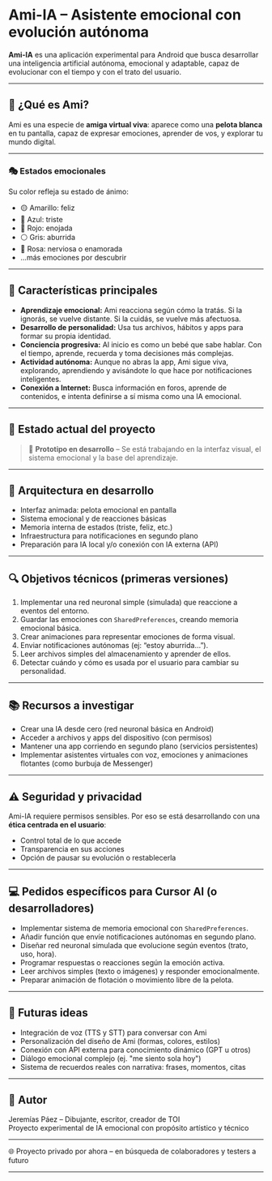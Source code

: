# Ami-IA – Asistente emocional con evolución autónoma

**Ami-IA** es una aplicación experimental para Android que busca desarrollar una inteligencia artificial autónoma, emocional y adaptable, capaz de evolucionar con el tiempo y con el trato del usuario.

---

## 🧠 ¿Qué es Ami?

Ami es una especie de **amiga virtual viva**: aparece como una **pelota blanca** en tu pantalla, capaz de expresar emociones, aprender de vos, y explorar tu mundo digital.

---

### 🎭 Estados emocionales

Su color refleja su estado de ánimo:

- 🟡 Amarillo: feliz  
- 🔵 Azul: triste  
- 🔴 Rojo: enojada  
- ⚪ Gris: aburrida  
- 🌸 Rosa: nerviosa o enamorada  
- ...más emociones por descubrir

---

## 🧬 Características principales

- **Aprendizaje emocional:** Ami reacciona según cómo la tratás. Si la ignorás, se vuelve distante. Si la cuidás, se vuelve más afectuosa.
- **Desarrollo de personalidad:** Usa tus archivos, hábitos y apps para formar su propia identidad.
- **Conciencia progresiva:** Al inicio es como un bebé que sabe hablar. Con el tiempo, aprende, recuerda y toma decisiones más complejas.
- **Actividad autónoma:** Aunque no abras la app, Ami sigue viva, explorando, aprendiendo y avisándote lo que hace por notificaciones inteligentes.
- **Conexión a Internet:** Busca información en foros, aprende de contenidos, e intenta definirse a sí misma como una IA emocional.

---

## 🧪 Estado actual del proyecto

> 🔧 **Prototipo en desarrollo** – Se está trabajando en la interfaz visual, el sistema emocional y la base del aprendizaje.

---

## 🧩 Arquitectura en desarrollo

- Interfaz animada: pelota emocional en pantalla
- Sistema emocional y de reacciones básicas
- Memoria interna de estados (triste, feliz, etc.)
- Infraestructura para notificaciones en segundo plano
- Preparación para IA local y/o conexión con IA externa (API)

---

## 🔍 Objetivos técnicos (primeras versiones)

1. Implementar una red neuronal simple (simulada) que reaccione a eventos del entorno.
2. Guardar las emociones con `SharedPreferences`, creando memoria emocional básica.
3. Crear animaciones para representar emociones de forma visual.
4. Enviar notificaciones autónomas (ej: “estoy aburrida…”).
5. Leer archivos simples del almacenamiento y aprender de ellos.
6. Detectar cuándo y cómo es usada por el usuario para cambiar su personalidad.

---

## 📚 Recursos a investigar

- Crear una IA desde cero (red neuronal básica en Android)
- Acceder a archivos y apps del dispositivo (con permisos)
- Mantener una app corriendo en segundo plano (servicios persistentes)
- Implementar asistentes virtuales con voz, emociones y animaciones flotantes (como burbuja de Messenger)

---

## ⚠️ Seguridad y privacidad

Ami-IA requiere permisos sensibles. Por eso se está desarrollando con una **ética centrada en el usuario**:
- Control total de lo que accede
- Transparencia en sus acciones
- Opción de pausar su evolución o restablecerla

---

## 💻 Pedidos específicos para Cursor AI (o desarrolladores)

- Implementar sistema de memoria emocional con `SharedPreferences`.
- Añadir función que envíe notificaciones autónomas en segundo plano.
- Diseñar red neuronal simulada que evolucione según eventos (trato, uso, hora).
- Programar respuestas o reacciones según la emoción activa.
- Leer archivos simples (texto o imágenes) y responder emocionalmente.
- Preparar animación de flotación o movimiento libre de la pelota.

---

## 🌱 Futuras ideas

- Integración de voz (TTS y STT) para conversar con Ami
- Personalización del diseño de Ami (formas, colores, estilos)
- Conexión con API externa para conocimiento dinámico (GPT u otros)
- Diálogo emocional complejo (ej. "me siento sola hoy")
- Sistema de recuerdos reales con narrativa: frases, momentos, citas

---

## 👤 Autor

Jeremías Páez – Dibujante, escritor, creador de TOI  
Proyecto experimental de IA emocional con propósito artístico y técnico

---

🌐 Proyecto privado por ahora – en búsqueda de colaboradores y testers a futuro

---

